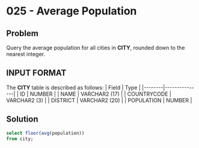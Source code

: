 # 025 - Average Population
## Problem

Query the average population for all cities in **CITY**, rounded down to the nearest integer.

## INPUT FORMAT

The **CITY** table is described as follows:
| Field	 | Type          |
|--------|---------------|
| ID	   | NUMBER        |
| NAME	 | VARCHAR2 (17) |
| COUNTRYCODE	 | VARCHAR2 (3)  |
| DISTRICT	 | VARCHAR2 (20)         |
| POPULATION | NUMBER        |

## Solution
```sql
select floor(avg(population))
from city;
```
